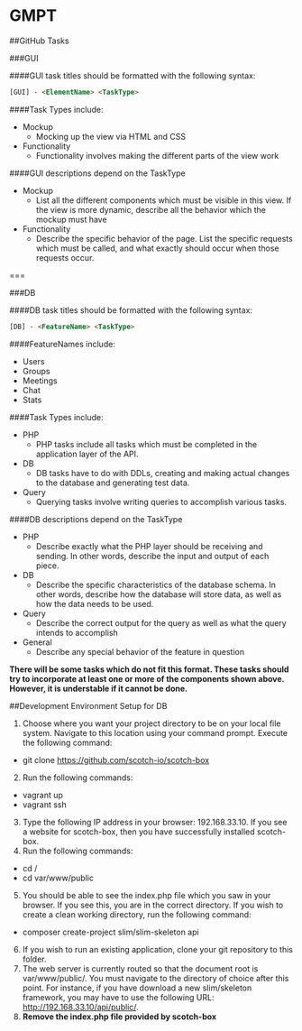 # GMPT

##GitHub Tasks

###GUI

####GUI task titles should be formatted with the following syntax:

``` html
[GUI] - <ElementName> <TaskType> 
```
####Task Types include:
+ Mockup
  - Mocking up the view via HTML and CSS
+ Functionality
  - Functionality involves making the different parts of the view work

####GUI descriptions depend on the TaskType
+ Mockup
  - List all the different components which must be visible in this view. If the view is more dynamic, describe all the behavior which the mockup must have
+ Functionality
  - Describe the specific behavior of the page. List the specific requests which must be called, and what exactly should occur when those requests occur. 

===

###DB

####DB task titles should be formatted with the following syntax:

``` html
[DB] - <FeatureName> <TaskType> 
```
####FeatureNames include:
+ Users
+ Groups
+ Meetings
+ Chat
+ Stats

####Task Types include:
+ PHP
  - PHP tasks include all tasks which must be completed in the application layer of the API.
+ DB
  - DB tasks have to do with DDLs, creating and making actual changes to the database and generating test data.
+ Query
  - Querying tasks involve writing queries to accomplish various tasks.


####DB descriptions depend on the TaskType
+ PHP
  - Describe exactly what the PHP layer should be receiving and sending. In other words, describe the input and output of each piece.
+ DB
  - Describe the specific characteristics of the database schema. In other words, describe how the database will store data, as well as how the data needs to be used.
+ Query
  - Describe the correct output for the query as well as what the query intends to accomplish
+ General
  - Describe any special behavior of the feature in question

__There will be some tasks which do not fit this format. These tasks should try to incorporate at least one or more of the components shown above. However, it is understable if it cannot be done.__


##Development Environment Setup for DB

1. Choose where you want your project directory to be on your local file system. Navigate to this location using your command prompt. Execute the following command:
  * git clone https://github.com/scotch-io/scotch-box
2. Run the following commands:
  * vagrant up
  * vagrant ssh
3. Type the following IP address in your browser: 192.168.33.10. If you see a website for scotch-box, then you have successfully installed scotch-box.
4. Run the following commands:
  * cd /
  * cd var/www/public
5. You should be able to see the index.php file which you saw in your browser. If you see this, you are in the correct directory. If you wish to create a clean working directory, run the following command: 
  * composer create-project slim/slim-skeleton api
6. If you wish to run an existing application, clone your git repository to this folder.
7. The web server is currently routed so that the document root is var/www/public/. You must navigate to the directory of choice after this point. For instance, if you have download a new slim/skeleton framework, you may have to use the following URL: http://192.168.33.10/api/public/.
8. __Remove the index.php file provided by scotch-box__
